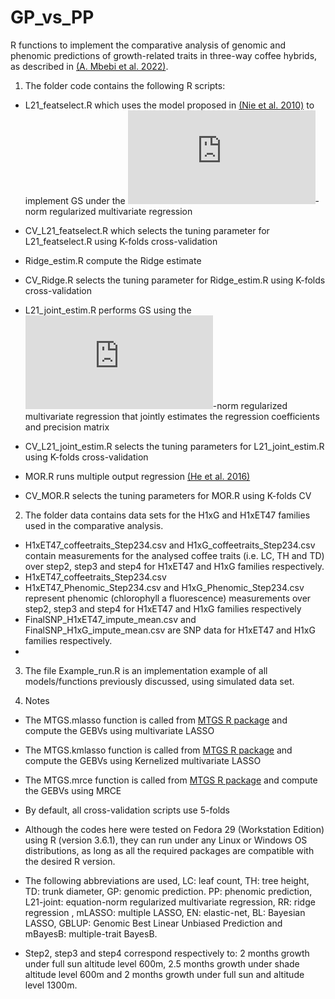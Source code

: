# GP_vs_PP

R functions to implement the comparative analysis of genomic and phenomic predictions of growth-related traits in three-way coffee hybrids, as described in [(A. Mbebi et al. 2022)]().

1. The folder code contains the following R scripts:

  * L21_featselect.R which uses the model proposed in [(Nie et al. 2010)](http://papers.nips.cc/paper/3988-efficient-and-robust-feature-selection-via-joint-l21-norms-minimization) to implement GS under the ![equation](https://latex.codecogs.com/gif.latex?%5Ctext%7BL%7D_%7B21%7D)-norm regularized multivariate regression 

  * CV_L21_featselect.R which selects the tuning parameter for L21_featselect.R using K-folds cross-validation

  * Ridge_estim.R compute the Ridge estimate

  * CV_Ridge.R selects the tuning parameter for Ridge_estim.R using K-folds cross-validation

  * L21_joint_estim.R performs GS using the ![equation](https://latex.codecogs.com/gif.latex?%5Ctext%7BL%7D_%7B21%7D)-norm regularized multivariate regression that jointly estimates the regression coefficients and precision matrix
 
  * CV_L21_joint_estim.R selects the tuning parameters for L21_joint_estim.R using K-folds cross-validation

  * MOR.R runs multiple output regression [(He et al. 2016)](https://academic.oup.com/bioinformatics/article/32/12/i37/2288681)

  * CV_MOR.R selects the tuning parameters for MOR.R using K-folds CV

2. The folder data contains data sets for the H1xG and H1xET47 families used in the comparative analysis. 

  * H1xET47_coffeetraits_Step234.csv and H1xG_coffeetraits_Step234.csv contain measurements for the analysed coffee traits (i.e. LC, TH and TD) over step2, step3 and step4 for H1xET47 and H1xG families respectively.
  * H1xET47_coffeetraits_Step234.csv
  * H1xET47_Phenomic_Step234.csv and H1xG_Phenomic_Step234.csv represent phenomic (chlorophyll a fluorescence) measurements over step2, step3 and step4 for H1xET47 and H1xG families respectively
  * FinalSNP_H1xET47_impute_mean.csv and FinalSNP_H1xG_impute_mean.csv are SNP data for H1xET47 and H1xG families respectively.
  * 

3. The file Example_run.R is an implementation example of all models/functions previously discussed, using simulated data set. 

5. Notes
  * The MTGS.mlasso function is called from [MTGS R package](https://CRAN.R-project.org/package=MTGS) and compute the GEBVs using multivariate LASSO 

  * The MTGS.kmlasso function is called from [MTGS R package](https://CRAN.R-project.org/package=MTGS) and compute the GEBVs using Kernelized multivariate LASSO

  * The MTGS.mrce function is called from [MTGS R package](https://CRAN.R-project.org/package=MTGS) and compute the GEBVs using MRCE

  * By default, all cross-validation scripts use 5-folds

  * Although the codes here were tested on Fedora 29 (Workstation Edition) using R (version 3.6.1), they can run under any Linux or Windows OS distributions, as long as all the required packages are compatible with the desired R version.

  * The following abbreviations are used, LC:  leaf count, TH: tree height, TD: trunk diameter, GP: genomic prediction. PP: phenomic prediction, L21-joint:  equation-norm regularized multivariate regression, RR: ridge regression , mLASSO: multiple LASSO, EN: elastic-net, BL: Bayesian LASSO, GBLUP: Genomic Best Linear Unbiased Prediction and mBayesB: multiple-trait BayesB.
  * Step2, step3 and step4 correspond respectively to: 2 months growth under full sun altitude level 600m, 2.5 months growth under shade altitude level 600m and 2 months growth under full sun and altitude level 1300m.



